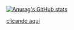 [![Anurag's GitHub stats](https://github-readme-stats.vercel.app/api?username=PVGusmao)](https://github.com/anuraghazra/github-readme-stats)

<a href="https://drive.google.com/file/d/1gPUAJIwo2Cpx8bBhjiGyPQXfPaVWFIgv/view?usp=sharing" target="_blank">clicando aqui</a> 
